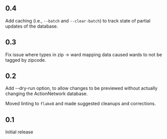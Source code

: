 0.4
---
Add caching (i.e., `--batch` and `--clear-batch`) to track state of partial
updates of the database.


0.3
---
Fix issue where types in zip -> ward mapping data caused wards to not be tagged
by zipcode.


0.2
---
Add --dry-run option, to allow changes to be previewed without actually
changing the ActionNetwork database.

Moved linting to `flake8` and made suggested cleanups and corrections.


0.1
---
Initial release

